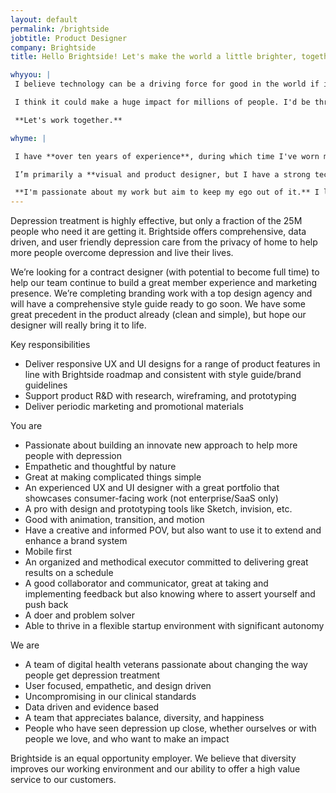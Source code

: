 ```yaml
---
layout: default
permalink: /brightside
jobtitle: Product Designer
company: Brightside
title: Hello Brightside! Let's make the world a little brighter, together.

whyyou: |
 I believe technology can be a driving force for good in the world if it's applied to **solving real problems**. As someone who's been personally affected by depression, this is a problem I'd really love to see solved. 

 I think it could make a huge impact for millions of people. I'd be thrilled to be a part of that.

 **Let's work together.**

whyme: |

 I have **over ten years of experience**, during which time I've worn many different hats, spanning from research and product management, to visual design and branding, to prototyping and interaction design. My experience working remotely means I have great written communication skills, and my experience leading projects means I'm self-driven, organised, and focused on results. My experience working directly with clients means I'm great at planning projects and ensuring they're delivered according to schedule.

 I’m primarily a **visual and product designer, but I have a strong technical background** and a wide-ranging general knowledge that allows me to approach my work in a holistic way. I always approach my work mobile first and am great at simplifying complex interactions and interfaces. I have extensive experience with Sketch, Invision, Adobe CS, Figma, and other design tools, as well as front-end development experience and experience working with and developing design systems. 

 **I'm passionate about my work but aim to keep my ego out of it.** I love iterating on work based on feedback, but I'm comfortable pushing back when it's called for, and I'm good at justifying my design decisions. My career has been marked by a continued process of experimentation and innovation, bringing new ideas to every project I join.
---
```




Depression treatment is highly effective, but only a fraction of the 25M people who need it are getting it. Brightside offers comprehensive, data driven, and user friendly depression care from the privacy of home to help more people overcome depression and live their lives.

We’re looking for a contract designer (with potential to become full time) to help our team continue to build a great member experience and marketing presence. We’re completing branding work with a top design agency and will have a comprehensive style guide ready to go soon. We have some great precedent in the product already (clean and simple), but hope our designer will really bring it to life.

Key responsibilities
- Deliver responsive UX and UI designs for a range of product features in line with Brightside roadmap and consistent with style guide/brand guidelines
- Support product R&D with research, wireframing, and prototyping
- Deliver periodic marketing and promotional materials

You are
- Passionate about building an innovate new approach to help more people with depression
- Empathetic and thoughtful by nature
- Great at making complicated things simple
- An experienced UX and UI designer with a great portfolio that showcases consumer-facing work (not enterprise/SaaS only)
- A pro with design and prototyping tools like Sketch, invision, etc.
- Good with animation, transition, and motion
- Have a creative and informed POV, but also want to use it to extend and enhance a brand system
- Mobile first
- An organized and methodical executor committed to delivering great results on a schedule
- A good collaborator and communicator, great at taking and implementing feedback but also knowing where to assert yourself and push back
- A doer and problem solver
- Able to thrive in a flexible startup environment with significant autonomy

We are
- A team of digital health veterans passionate about changing the way people get depression treatment
- User focused, empathetic, and design driven
- Uncompromising in our clinical standards
- Data driven and evidence based
- A team that appreciates balance, diversity, and happiness
- People who have seen depression up close, whether ourselves or with people we love, and who want to make an impact

Brightside is an equal opportunity employer. We believe that diversity improves our working environment and our ability to offer a high value service to our customers.
